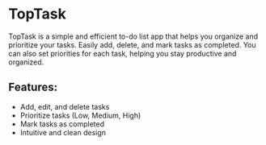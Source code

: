 # TopTask

TopTask is a simple and efficient to-do list app that helps you organize and prioritize your tasks. Easily add, delete, and mark tasks as completed. You can also set priorities for each task, helping you stay productive and organized.

## Features:

- Add, edit, and delete tasks
- Prioritize tasks (Low, Medium, High)
- Mark tasks as completed
- Intuitive and clean design
